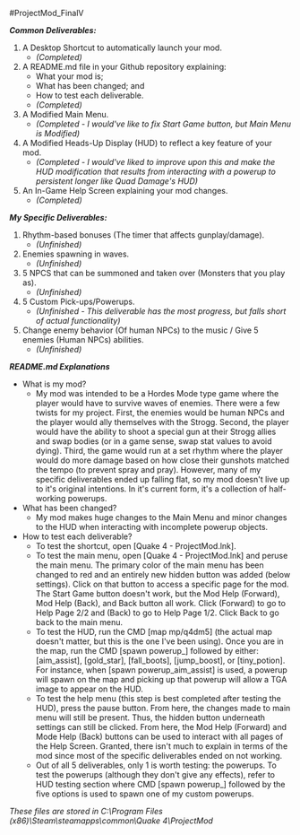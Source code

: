 #ProjectMod_FinalV

***Common Deliverables:***
1. A Desktop Shortcut to automatically launch your mod.
   - *(Completed)*
2. A README.md file in your Github repository explaining:
   - What your mod is;
   - What has been changed; and
   - How to test each deliverable.
   - *(Completed)*
3. A Modified Main Menu.
   - *(Completed - I would've like to fix Start Game button, but Main Menu is Modified)*
4. A Modified Heads-Up Display (HUD) to reflect a key feature of your mod.
   - *(Completed - I would've liked to improve upon this and make the HUD modification that results from interacting with a powerup to persistent longer like Quad Damage's HUD)*
5. An In-Game Help Screen explaining your mod changes.
   - *(Completed)*

***My Specific Deliverables:***
1. Rhythm-based bonuses (The timer that affects gunplay/damage).
   - *(Unfinished)*
2. Enemies spawning in waves.
   - *(Unfinished)*
3. 5 NPCS that can be summoned and taken over (Monsters that you play as).
   - *(Unfinished)*
4. 5 Custom Pick-ups/Powerups.
   - *(Unfinished - This deliverable has the most progress, but falls short of actual functionality)*
5. Change enemy behavior (Of human NPCs) to the music / Give 5 enemies (Human NPCs) abilities.
   - *(Unfinished)*

***README.md Explanations***
- What is my mod?
  - My mod was intended to be a Hordes Mode type game where the player would have to survive waves of enemies. There were a few twists for my project. First, the enemies would be human NPCs and the player would ally themselves with the Strogg. Second, the player would have the ability to shoot a special gun at their Strogg allies and swap bodies (or in a game sense, swap stat values to avoid dying). Third, the game would run at a set rhythm where the player would do more damage based on how close their gunshots matched the tempo (to prevent spray and pray). However, many of my specific deliverables ended up falling flat, so my mod doesn't live up to it's original intentions. In it's current form, it's a collection of half-working powerups.
- What has been changed?
  - My mod makes huge changes to the Main Menu and minor changes to the HUD when interacting with incomplete powerup objects.
- How to test each deliverable?
  - To test the shortcut, open [Quake 4 - ProjectMod.lnk].
  - To test the main menu, open [Quake 4 - ProjectMod.lnk] and peruse the main menu. The primary color of the main menu has been changed to red and an entirely new hidden button was added (below settings). Click on that button to access a specific page for the mod. The Start Game button doesn't work, but the Mod Help (Forward), Mod Help (Back), and Back button all work. Click (Forward) to go to Help Page 2/2 and (Back) to go to Help Page 1/2. Click Back to go back to the main menu.
  - To test the HUD, run the CMD [map mp/q4dm5] (the actual map doesn't matter, but this is the one I've been using). Once you are in the map, run the CMD [spawn powerup_] followed by either: [aim_assist], [gold_star], [fall_boots], [jump_boost], or [tiny_potion]. For instance, when [spawn powerup_aim_assist] is used, a powerup will spawn on the map and picking up that powerup will allow a TGA image to appear on the HUD.
  - To test the help menu (this step is best completed after testing the HUD), press the pause button. From here, the changes made to main menu will still be present. Thus, the hidden button underneath settings can still be clicked. From here, the Mod Help (Forward) and Mode Help (Back) buttons can be used to interact with all pages of the Help Screen. Granted, there isn't much to explain in terms of the mod since most of the specific deliverables ended on not working.
  - Out of all 5 deliverables, only 1 is worth testing: the powerups. To test the powerups (although they don't give any effects), refer to HUD testing section where CMD [spawn powerup_] followed by the five options is used to spawn one of my custom powerups.



*These files are stored in C:\Program Files (x86)\Steam\steamapps\common\Quake 4\ProjectMod*
